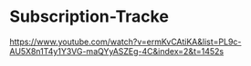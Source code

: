 # Subscription-Tracke
https://www.youtube.com/watch?v=ermKvCAtiKA&list=PL9c-AU5X8n1T4y1Y3VG-maQYyASZEg-4C&index=2&t=1452s
